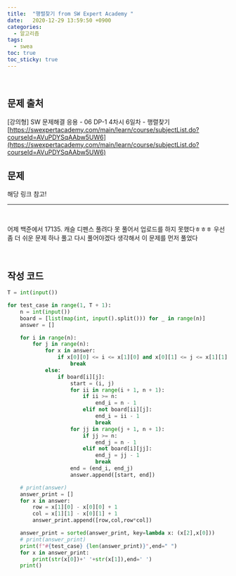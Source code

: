 ```yaml
---
title:  "행렬찾기 from SW Expert Academy "
date:   2020-12-29 13:59:50 +0900
categories: 
  - 알고리즘
tags:
  - swea
toc: true
toc_sticky: true
---
```


<br>

## 문제 출처

[강의형] SW 문제해결 응용 - 06 DP-1 
4차시 6일차 - 행렬찾기
[https://swexpertacademy.com/main/learn/course/subjectList.do?courseId=AVuPDYSqAAbw5UW6](https://swexpertacademy.com/main/learn/course/subjectList.do?courseId=AVuPDYSqAAbw5UW6)
<br>

## 문제

해당 링크 참고!

---

<br>

어제 백준에서 17135. 캐슬 디펜스 풀려다 못 풀어서 업로드를 하지 못했다ㅎㅎㅎ
우선 좀 더 쉬운 문제 하나 풀고 다시 풀어야겠다 생각해서 이 문제를 먼저 풀었다

<br>

## 작성 코드

```python
T = int(input())

for test_case in range(1, T + 1):
    n = int(input())
    board = [list(map(int, input().split())) for _ in range(n)]
    answer = []

    for i in range(n):
        for j in range(n):
            for x in answer:
                if x[0][0] <= i <= x[1][0] and x[0][1] <= j <= x[1][1]:
                    break
            else:
                if board[i][j]:
                    start = (i, j)
                    for ii in range(i + 1, n + 1):
                        if ii >= n:
                            end_i = n - 1
                        elif not board[ii][j]:
                            end_i = ii - 1
                            break
                    for jj in range(j + 1, n + 1):
                        if jj >= n:
                            end_j = n - 1
                        elif not board[i][jj]:
                            end_j = jj - 1
                            break
                    end = (end_i, end_j)
                    answer.append([start, end])

    # print(answer)
    answer_print = []
    for x in answer:
        row = x[1][0] - x[0][0] + 1
        col = x[1][1] - x[0][1] + 1
        answer_print.append([row,col,row*col])

    answer_print = sorted(answer_print, key=lambda x: (x[2],x[0]))
    # print(answer_print)
    print(f"#{test_case} {len(answer_print)}",end=" ")
    for x in answer_print:
        print(str(x[0])+' '+str(x[1]),end=' ')
    print()

```
